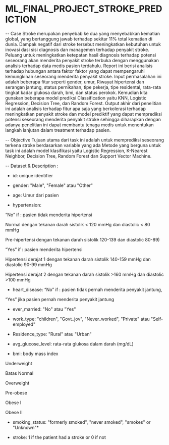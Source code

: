 # ML_FINAL_PROJECT_STROKE_PREDICTION
-- Case
Stroke merupakan penyebab ke dua yang menyebabkan kematian global, yang bertanggung jawab terhadap sekitar 11% total kematian di dunia. Dampak negatif dari stroke tersebut meningkatkan kebutuhan untuk inovasi dasi sisi diagnosis dan managemen terhadap penyakit stroke. Peluang untuk meningkatkan ketepatan hasil diagnosis terhadap potensi seseorang akan menderita penyakit stroke terbuka dengan menggunakan analisis terhadap data medis pasien terdahulu. Report ini berisi analisis terhadap hubungan antara faktor faktor yang dapat mempengaruhi kemungkinan seseorang menderita penyakit stroke. Input permasalahan ini adalah beberapa fitur seperti gender, umur, Riwayat hipertensi dan serangan jantung, status pernikahan, tipe pekerja, tipe residental, rata-rata tingkat kadar glukosa darah, bmi, dan status perokok. Kemudian kita gunakan beberapa model prediksi Classification yaitu KNN, Logistic Regression, Decision Tree, dan Random Forest. Output akhir dari penelitian ini adalah analisis terhadap fitur apa saja yang berkolerasi terhadap meningkatkan penyakit stroke dan model prediktif yang dapat memprediksi potensi seseorang menderita penyakit stroke sehingga diharapkan dengan adanya penelitian ini dapat membantu tenaga medis untuk menentukan langkah lanjutan dalam treatment terhadap pasien.

-- Objective
Tujuan utama dari task ini adalah untuk memprediksi seseorang terkena stroke berdasarkan variable yang ada
Metode yang berguna untuk task ini adalah model klasifikasi yaitu Logistic Regression, K-Nearest Neighbor, Decision Tree, Random Forest dan Support Vector Machine.

-- Dataset & Description :
- id: unique identifier

- gender: "Male", "Female" atau "Other"

- age: Umur dari pasien

- hypertension:

“No” if : pasien tidak menderita hipertensi

Normal dengan tekanan darah sistolik < 120 mmHg dan diastolic < 80 mmHg

Pre-hipertensi dengan tekanan darah sistolik 120-139 dan diastolic 80-89)

“Yes” if : pasien menderita hipertensi

Hipertensi derajat 1 dengan tekanan darah sistolik 140-159 mmHg dan diastolic 90-99 mmHg

Hipertensi derajat 2 dengan tekanan darah sistolik >160 mmHg dan diastolic >100 mmHg

- heart_disease: “No” if : pasien tidak pernah menderita penyakit jantung, 

“Yes” jika pasien pernah menderita penyakit jantung

- ever_married: "No" atau "Yes"

- work_type: "children", "Govt_jov", "Never_worked", "Private" atau "Self-employed"

- Residence_type: "Rural" atau "Urban"

-  avg_glucose_level: rata-rata glukosa dalam darah (mg/dL)

- bmi: body mass index

Underweight

Batas Normal

Overweight

Pre-obese

Obese I

Obese II

- smoking_status: "formerly smoked", "never smoked", "smokes" or "Unknown"*

- stroke: 1 if the patient had a stroke or 0 if not
